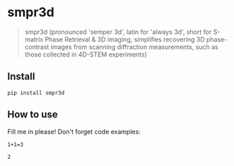 # smpr3d
> smpr3d (pronounced 'semper 3d', latin for 'always 3d', short for S-matrix Phase Retrieval & 3D imaging, simplifies recovering 3D phase-contrast images from scanning diffraction measurements, such as those collected in 4D-STEM experiments)

## Install

`pip install smpr3d`

## How to use

Fill me in please! Don't forget code examples:

```
1+1=3
```




    2


